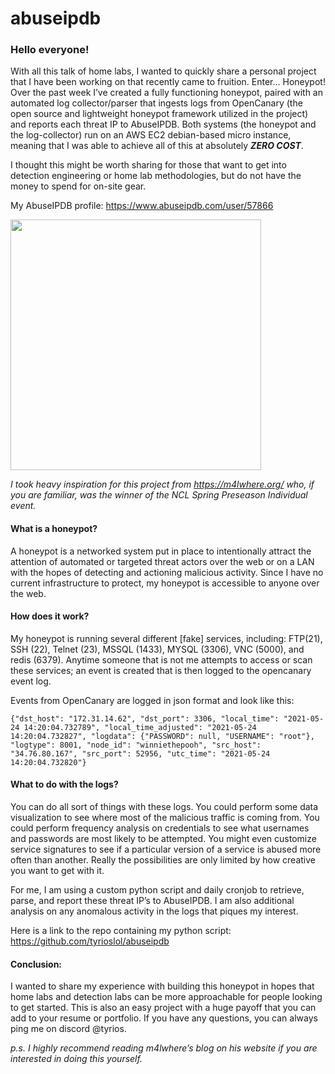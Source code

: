 # abuseipdb

### **Hello everyone!**

With all this talk of home labs, I wanted to quickly share a personal project that I have been working on that recently came to fruition. Enter… Honeypot!
Over the past week I’ve created a fully functioning honeypot, paired with an automated log collector/parser that ingests logs from OpenCanary (the open source and lightweight honeypot framework utilized in the project) and reports each threat IP to AbuseIPDB. Both systems (the honeypot and the log-collector) run on an AWS EC2 debian-based micro instance, meaning that I was able to achieve all of this at absolutely ***ZERO COST***.

I thought this might be worth sharing for those that want to get into detection engineering or home lab methodologies, but do not have the money to spend for on-site gear.

My AbuseIPDB profile: https://www.abuseipdb.com/user/57866

<a href="https://www.abuseipdb.com/user/57866" title="AbuseIPDB is an IP address blacklist for webmasters and sysadmins to report IP addresses engaging in abusive behavior on their networks" alt="AbuseIPDB Contributor Badge">
	<img src="https://www.abuseipdb.com/contributor/57866.svg" style="width: 401px;">
</a>

*I took heavy inspiration for this project from https://m4lwhere.org/ who, if you are familiar, was the winner of the NCL Spring Preseason Individual event.*

#### **What is a honeypot?**

A honeypot is a networked system put in place to intentionally attract the attention of automated or targeted threat actors over the web or on a LAN with the hopes of detecting and actioning malicious activity. Since I have no current infrastructure to protect, my honeypot is accessible to anyone over the web.

#### **How does it work?**

My honeypot is running several different [fake] services, including: FTP(21), SSH (22), Telnet (23), MSSQL (1433), MYSQL (3306), VNC (5000), and redis (6379). Anytime someone that is not me attempts to access or scan these services; an event is created that is then logged to the opencanary event log. 

Events from OpenCanary are logged in json format and look like this: 

```
{"dst_host": "172.31.14.62", "dst_port": 3306, "local_time": "2021-05-24 14:20:04.732789", "local_time_adjusted": "2021-05-24 14:20:04.732827", "logdata": {"PASSWORD": null, "USERNAME": "root"}, "logtype": 8001, "node_id": "winniethepooh", "src_host": "34.76.80.167", "src_port": 52956, "utc_time": "2021-05-24 14:20:04.732820"}
```

#### **What to do with the logs?**

You can do all sort of things with these logs. You could perform some data visualization to see where most of the malicious traffic is coming from. You could perform frequency analysis on credentials to see what usernames and passwords are most likely to be attempted. You might even customize service signatures to see if a particular version of a service is abused more often than another. Really the possibilities are only limited by how creative you want to get with it. 

For me, I am using a custom python script and daily cronjob to retrieve, parse, and report these threat IP’s to AbuseIPDB. I am also additional analysis on any anomalous activity in the logs that piques my interest. 

Here is a link to the repo containing my python script: https://github.com/tyrioslol/abuseipdb

#### **Conclusion:** 

I wanted to share my experience with building this honeypot in hopes that home labs and detection labs can be more approachable for people looking to get started. This is also an easy project with a huge payoff that you can add to your resume or portfolio. 
If you have any questions, you can always ping me on discord @tyrios. 

*p.s. I highly recommend reading m4lwhere’s blog on his website if you are interested in doing this yourself.*

